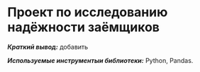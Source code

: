 # Проект по исследованию надёжности заёмщиков 

***Краткий вывод:*** добавить

***Используемые инструментыи библиотеки:*** Python, Pandas. 

 
